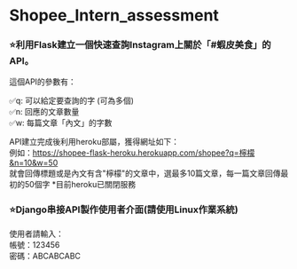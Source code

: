 # Shopee_Intern_assessment
<h3>⭐利用Flask建立一個快速查詢Instagram上關於「#蝦皮美食」的API。</h3>

這個API的參數有：

✅q: 可以給定要查詢的字 (可為多個)  
✅n: 回應的文章數量  
✅w: 每篇文章「內文」的字數

API建立完成後利用heroku部屬，獲得網址如下：  
例如：https://shopee-flask-heroku.herokuapp.com/shopee?q=檸檬&n=10&w=50  
就會回傳標題或是內文有含"檸檬"的文章中，選最多10篇文章，每一篇文章回傳最初的50個字
*目前heroku已關閉服務


<h3>⭐Django串接API製作使用者介面(請使用Linux作業系統)</h3>

使用者請輸入：  
帳號：123456  
密碼：ABCABCABC  
